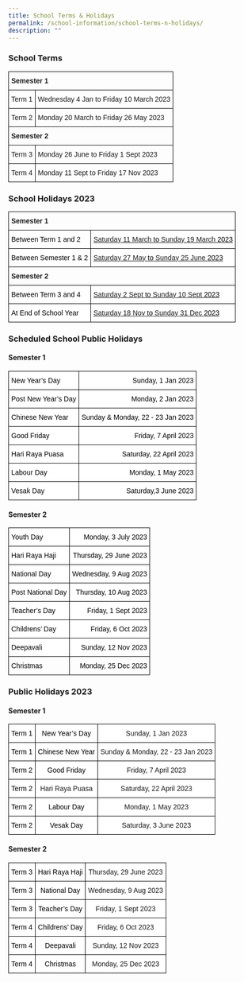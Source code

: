 ```yaml
---
title: School Terms & Holidays
permalink: /school-information/school-terms-n-holidays/
description: ""
---
```

### School Terms

<style type="text/css">
.tg  {border-collapse:collapse;border-spacing:0;}
.tg td{border-color:black;border-style:solid;border-width:1px;font-family:Arial, sans-serif;font-size:14px;
  overflow:hidden;padding:10px 5px;word-break:normal;}
.tg th{border-color:black;border-style:solid;border-width:1px;font-family:Arial, sans-serif;font-size:14px;
  font-weight:normal;overflow:hidden;padding:10px 5px;word-break:normal;}
.tg .tg-1wig{font-weight:bold;text-align:left;vertical-align:top}
.tg .tg-0lax{text-align:left;vertical-align:top}
</style>
<table class="tg">
<thead>
  <tr>
    <th class="tg-1wig" colspan="2">Semester 1</th>
  </tr>
</thead>
<tbody>
  <tr>
    <td class="tg-0lax">Term 1</td>
    <td class="tg-0lax">Wednesday 4 Jan to Friday 10 March 2023</td>
  </tr>
  <tr>
    <td class="tg-0lax">Term 2</td>
    <td class="tg-0lax">Monday 20 March to Friday 26 May 2023</td>
  </tr>
  <tr>
    <td class="tg-1wig" colspan="2">Semester 2</td>
  </tr>
  <tr>
    <td class="tg-0lax">Term 3</td>
    <td class="tg-0lax">Monday 26 June to Friday 1 Sept 2023</td>
  </tr>
  <tr>
    <td class="tg-0lax">Term 4</td>
    <td class="tg-0lax">Monday 11 Sept to Friday 17 Nov 2023</td>
  </tr>
</tbody>
</table>

### School Holidays 2023

<style type="text/css">
.tg  {border-collapse:collapse;border-spacing:0;}
.tg td{border-color:black;border-style:solid;border-width:1px;font-family:Arial, sans-serif;font-size:14px;
  overflow:hidden;padding:10px 5px;word-break:normal;}
.tg th{border-color:black;border-style:solid;border-width:1px;font-family:Arial, sans-serif;font-size:14px;
  font-weight:normal;overflow:hidden;padding:10px 5px;word-break:normal;}
.tg .tg-1wig{font-weight:bold;text-align:left;vertical-align:top}
.tg .tg-yst8{background-color:#FFF;text-align:left;text-decoration:underline;vertical-align:top}
.tg .tg-ktyi{background-color:#FFF;text-align:left;vertical-align:top}
</style>
<table class="tg">
<thead>
  <tr>
    <th class="tg-1wig" colspan="2">Semester 1</th>
  </tr>
</thead>
<tbody>
  <tr>
    <td class="tg-ktyi"><span style="font-weight:400;color:#000">Between Term 1 and 2</span></td>
    <td class="tg-yst8">Saturday 11 March <span style="font-weight:400;color:#000">to</span> Sunday 19 March <span style="font-weight:400;color:#000">2023</span></td>
  </tr>
  <tr>
    <td class="tg-ktyi"><span style="font-weight:400;color:#000">Between Semester 1 &amp; 2</span></td>
    <td class="tg-yst8">Saturday 27 May <span style="font-weight:400;color:#000">to</span> Sunday 25 June <span style="font-weight:400;color:#000">2023</span></td>
  </tr>
  <tr>
    <td class="tg-1wig" colspan="2">Semester 2</td>
  </tr>
  <tr>
    <td class="tg-ktyi"><span style="font-weight:400;color:#000">Between Term 3 and 4</span></td>
    <td class="tg-yst8">Saturday 2 Sept <span style="font-weight:400;color:#000">to</span> Sunday 10 Sept <span style="font-weight:400;color:#000">2023</span></td>
  </tr>
  <tr>
    <td class="tg-ktyi"><span style="font-weight:400;color:#000">At End of School Year</span></td>
    <td class="tg-yst8">Saturday 18 Nov <span style="font-weight:400;color:#000">to</span> Sunday 31 Dec <span style="font-weight:400;color:#000">2023</span></td>
  </tr>
</tbody>
</table>

### Scheduled School Public Holidays

#### Semester 1
<style type="text/css">
.tg  {border-collapse:collapse;border-spacing:0;}
.tg td{border-color:black;border-style:solid;border-width:1px;font-family:Arial, sans-serif;font-size:14px;
  overflow:hidden;padding:10px 5px;word-break:normal;}
.tg th{border-color:black;border-style:solid;border-width:1px;font-family:Arial, sans-serif;font-size:14px;
  font-weight:normal;overflow:hidden;padding:10px 5px;word-break:normal;}
.tg .tg-eelb{background-color:#FFF;text-align:right;vertical-align:top}
.tg .tg-lqy6{text-align:right;vertical-align:top}
.tg .tg-ktyi{background-color:#FFF;text-align:left;vertical-align:top}
.tg .tg-0lax{text-align:left;vertical-align:top}
</style>
<table class="tg">
<thead>
  <tr>
    <th class="tg-ktyi"><span style="font-weight:400;color:#000">New Year’s Day</span></th>
    <th class="tg-eelb"><span style="font-weight:400;color:#000">Sunday, 1 Jan 2023</span></th>
  </tr>
</thead>
<tbody>
  <tr>
    <td class="tg-ktyi"><span style="font-weight:400;color:#000">Post New Year’s Day</span></td>
    <td class="tg-eelb"><span style="font-weight:400;color:#000">Monday, 2 Jan 2023</span></td>
  </tr>
  <tr>
    <td class="tg-ktyi"><span style="font-weight:400;color:#000">Chinese New Year</span></td>
    <td class="tg-eelb"><span style="font-weight:400;color:#000">Sunday &amp; Monday, 22 - 23 Jan 2023</span></td>
  </tr>
  <tr>
    <td class="tg-ktyi"><span style="font-weight:400;color:#000">Good Friday</span></td>
    <td class="tg-eelb"><span style="font-weight:400;color:#000">Friday, 7 April 2023</span></td>
  </tr>
  <tr>
    <td class="tg-ktyi"><span style="font-weight:400;color:#000">Hari Raya Puasa</span></td>
    <td class="tg-eelb"><span style="font-weight:400;color:#000">Saturday, 22 April 2023</span></td>
  </tr>
  <tr>
    <td class="tg-ktyi"><span style="font-weight:400;color:#000">Labour Day</span></td>
    <td class="tg-eelb"><span style="font-weight:400;color:#000">Monday, 1 May 2023</span></td>
  </tr>
  <tr>
    <td class="tg-ktyi"><span style="font-weight:400;color:#000">Vesak Day</span></td>
    <td class="tg-eelb"><span style="font-weight:400;color:#000">Saturday,3 June 2023</span></td>
  </tr>
</tbody>
</table>

#### Semester 2

<style type="text/css">
.tg  {border-collapse:collapse;border-spacing:0;}
.tg td{border-color:black;border-style:solid;border-width:1px;font-family:Arial, sans-serif;font-size:14px;
  overflow:hidden;padding:10px 5px;word-break:normal;}
.tg th{border-color:black;border-style:solid;border-width:1px;font-family:Arial, sans-serif;font-size:14px;
  font-weight:normal;overflow:hidden;padding:10px 5px;word-break:normal;}
.tg .tg-eelb{background-color:#FFF;text-align:right;vertical-align:top}
.tg .tg-lqy6{text-align:right;vertical-align:top}
.tg .tg-ktyi{background-color:#FFF;text-align:left;vertical-align:top}
.tg .tg-0lax{text-align:left;vertical-align:top}
</style>
<table class="tg">
<thead>
  <tr>
    <th class="tg-ktyi"><span style="font-weight:400;color:#000">Youth Day</span></th>
    <th class="tg-eelb"><span style="font-weight:400;color:#000">Monday, 3 July 2023</span></th>
  </tr>
</thead>
<tbody>
  <tr>
    <td class="tg-ktyi"><span style="font-weight:400;color:#000">Hari Raya Haji</span></td>
    <td class="tg-eelb"><span style="font-weight:400;color:#000">Thursday, 29 June 2023</span></td>
  </tr>
  <tr>
    <td class="tg-ktyi"><span style="font-weight:400;color:#000">National Day</span></td>
    <td class="tg-eelb"><span style="font-weight:400;color:#000">Wednesday, 9 Aug 2023</span></td>
  </tr>
  <tr>
    <td class="tg-ktyi"><span style="font-weight:400;color:#000">Post National Day</span></td>
    <td class="tg-eelb"><span style="font-weight:400;color:#000">Thursday, 10 Aug 2023</span></td>
  </tr>
  <tr>
    <td class="tg-ktyi"><span style="font-weight:400;color:#000">Teacher’s Day</span></td>
    <td class="tg-eelb"><span style="font-weight:400;color:#000">Friday, 1 Sept 2023</span></td>
  </tr>
  <tr>
    <td class="tg-ktyi"><span style="font-weight:400;color:#000">Childrens’ Day</span></td>
    <td class="tg-eelb"><span style="font-weight:400;color:#000">Friday, 6 Oct 2023</span></td>
  </tr>
  <tr>
    <td class="tg-ktyi"><span style="font-weight:400;color:#000">Deepavali</span></td>
    <td class="tg-eelb"><span style="font-weight:400;color:#000">Sunday, 12 Nov 2023</span></td>
  </tr>
  <tr>
    <td class="tg-0lax"><span style="font-weight:400;color:#000">Christmas</span></td>
    <td class="tg-lqy6"><span style="font-weight:400;color:#000">Monday, 25 Dec 2023</span></td>
  </tr>
</tbody>
</table>

### Public Holidays 2023

#### Semester 1

<style type="text/css">
.tg  {border-collapse:collapse;border-spacing:0;}
.tg td{border-color:black;border-style:solid;border-width:1px;font-family:Arial, sans-serif;font-size:14px;
  overflow:hidden;padding:10px 5px;word-break:normal;}
.tg th{border-color:black;border-style:solid;border-width:1px;font-family:Arial, sans-serif;font-size:14px;
  font-weight:normal;overflow:hidden;padding:10px 5px;word-break:normal;}
.tg .tg-7yig{background-color:#FFF;text-align:left;vertical-align:top}
</style>
<table class="tg">
<thead>
  <tr>
    <th class="tg-7yig"><span style="font-weight:400;color:#000">Term 1</span></th>
    <th class="tg-7yig"><span style="font-weight:400;color:#000">New Year’s Day</span></th>
    <th class="tg-7yig">      Sunday, 1 Jan 2023</th>
  </tr>
</thead>
<tbody>
  <tr>
    <td class="tg-7yig"><span style="font-weight:400;color:#000">Term 1</span></td>
    <td class="tg-7yig"><span style="font-weight:400;color:#000">Chinese New Year</span></td>
    <td class="tg-7yig">      Sunday &amp; Monday, 22 - 23 Jan 2023</td>
  </tr>
  <tr>
    <td class="tg-7yig"><span style="font-weight:400;color:#000">Term 2</span></td>
    <td class="tg-7yig"><span style="font-weight:400;color:#000">Good Friday</span></td>
    <td class="tg-7yig">      Friday, 7 April 2023</td>
  </tr>
  <tr>
    <td class="tg-7yig"><span style="font-weight:400;color:#000">Term 2</span></td>
    <td class="tg-7yig"><span style="background-color:initial">Hari Raya Puasa</span><br></td>
    <td class="tg-7yig">      Saturday, 22 April 2023<br></td>
  </tr>
  <tr>
    <td class="tg-7yig"><span style="font-weight:400;color:#000">Term 2</span></td>
    <td class="tg-7yig"><span style="font-weight:400;color:#000">Labour Day </span><br></td>
    <td class="tg-7yig">      Monday, 1 May 2023</td>
  </tr>
  <tr>
    <td class="tg-7yig"><span style="font-weight:400;color:#000">Term 2</span></td>
    <td class="tg-7yig"><span style="font-weight:400;color:#000">Vesak Day</span></td>
    <td class="tg-7yig"><span style="background-color:initial">Saturday, 3 June 2023</span></td>
  </tr>
</tbody>
</table>

#### Semester 2

<style type="text/css">
.tg  {border-collapse:collapse;border-spacing:0;}
.tg td{border-color:black;border-style:solid;border-width:1px;font-family:Arial, sans-serif;font-size:14px;
  overflow:hidden;padding:10px 5px;word-break:normal;}
.tg th{border-color:black;border-style:solid;border-width:1px;font-family:Arial, sans-serif;font-size:14px;
  font-weight:normal;overflow:hidden;padding:10px 5px;word-break:normal;}
.tg .tg-7yig{background-color:#FFF;text-align:center;vertical-align:top}
</style>
<table class="tg">
<thead>
  <tr>
    <th class="tg-7yig"><span style="font-weight:400;color:#000">Term 3</span></th>
    <th class="tg-7yig"><span style="font-weight:400;color:#000">Hari Raya Haji</span></th>
    <th class="tg-7yig"><span style="background-color:initial">Thursday, 29 June 2023</span></th>
  </tr>
</thead>
<tbody>
  <tr>
    <td class="tg-7yig"><span style="font-weight:400;color:#000">Term 3</span></td>
    <td class="tg-7yig"><span style="font-weight:400;color:#000">National Day</span></td>
    <td class="tg-7yig"><span style="background-color:initial">Wednesday, 9 Aug 2023</span></td>
  </tr>
  <tr>
    <td class="tg-7yig"><span style="font-weight:400;color:#000">Term 3</span></td>
    <td class="tg-7yig"><span style="font-weight:400;color:#000">Teacher’s Day</span></td>
    <td class="tg-7yig"><span style="background-color:initial">Friday, 1 Sept 2023</span></td>
  </tr>
  <tr>
    <td class="tg-7yig"><span style="font-weight:400;color:#000">Term 4</span></td>
    <td class="tg-7yig"><span style="font-weight:400;color:#000">Childrens’ Day</span></td>
    <td class="tg-7yig"><span style="background-color:initial">Friday, 6 Oct 2023</span></td>
  </tr>
  <tr>
    <td class="tg-7yig"><span style="font-weight:400;color:#000">Term 4</span></td>
    <td class="tg-7yig"><span style="font-weight:400;color:#000">Deepavali</span></td>
    <td class="tg-7yig"><span style="background-color:initial">Sunday, 12 Nov 2023</span></td>
  </tr>
  <tr>
    <td class="tg-7yig"><span style="font-weight:400;color:#000">Term 4</span></td>
    <td class="tg-7yig"><span style="font-weight:400;color:#000">Christmas</span></td>
    <td class="tg-7yig"><span style="background-color:initial">Monday, 25 Dec 2023</span></td>
  </tr>
</tbody>
</table>